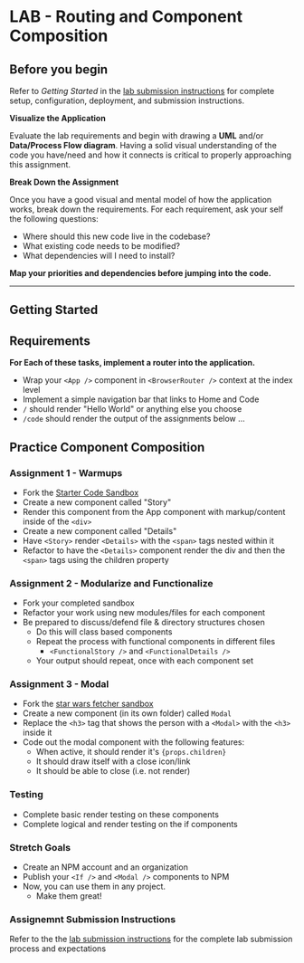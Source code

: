 # LAB - Routing and Component Composition

## Before you begin
Refer to *Getting Started*  in the [lab submission instructions](../../../reference/submission-instructions/labs/README.md) for complete setup, configuration, deployment, and submission instructions.

**Visualize the Application**

Evaluate the lab requirements and begin with drawing a **UML** and/or **Data/Process Flow diagram**.  Having a solid visual understanding of the code you have/need and how it connects is critical to properly approaching this assignment.

**Break Down the Assignment**

Once you have a good visual and mental model of how the application works, break down the requirements. For each requirement, ask your self the following questions:

* Where should this new code live in the codebase?
* What existing code needs to be modified?
* What dependencies will I need to install?

**Map your priorities and dependencies before jumping into the code.**

---

## Getting Started

## Requirements

**For Each of these tasks, implement a router into the application.**

* Wrap your `<App />` component in `<BrowserRouter />` context at the index level
* Implement a simple navigation bar that links to Home and Code
* `/` should render "Hello World" or anything else you choose
* `/code` should render the output of the assignments below ...


## Practice Component Composition
### Assignment 1 - Warmups
* Fork the [Starter Code Sandbox](https://codesandbox.io/s/2zpknvmk0n)
* Create a new component called "Story"
* Render this component from the App component with markup/content inside of the `<div>`
* Create a new component called "Details"
* Have `<Story>` render `<Details>` with the `<span>` tags nested within it
* Refactor to have the `<Details>` component render the div and then the `<span>` tags using the children property

### Assignment 2  - Modularize and Functionalize
* Fork your completed sandbox
* Refactor your work using new modules/files for each component
* Be prepared to discuss/defend file & directory structures chosen
  * Do this will class based components
  * Repeat the process with functional components in different files
    * `<FunctionalStory />` and `<FunctionalDetails />`
  * Your output should repeat, once with each component set

### Assignment 3  - Modal
* Fork the [star wars fetcher sandbox](https://codesandbox.io/s/1o64l8pqm4)
* Create a new component (in its own folder) called `Modal`
* Replace the `<h3>` tag that shows the person with a `<Modal>` with the `<h3>` inside it
* Code out the modal component with the following features:
  * When active, it should render it's `{props.children}`
  * It should draw itself with a close icon/link
  * It should be able to close (i.e. not render)


### Testing
* Complete basic render testing on these components
* Complete logical and render testing on the if components

### Stretch Goals
* Create an NPM account and an organization
* Publish your `<If />` and `<Modal />` components to NPM
* Now, you can use them in any project.
  * Make them great!

### Assignemnt Submission Instructions
Refer to the the [lab submission instructions](../../../reference/submission-instructions/labs/README.md) for the complete lab submission process and expectations
